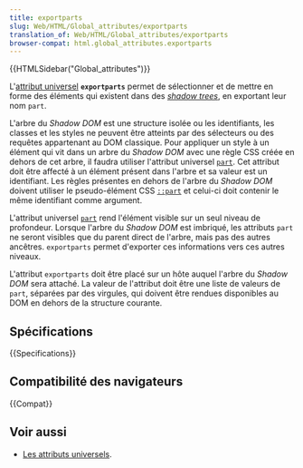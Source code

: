 ```yaml
---
title: exportparts
slug: Web/HTML/Global_attributes/exportparts
translation_of: Web/HTML/Global_attributes/exportparts
browser-compat: html.global_attributes.exportparts
---
```

{{HTMLSidebar("Global_attributes")}}

L'[attribut universel](/fr/docs/Web/HTML/Global_attributes) **`exportparts`** permet de sélectionner et de mettre en forme des éléments qui existent dans des [<i lang="en">shadow trees</i>](/fr/docs/Glossary/Shadow_tree), en exportant leur nom `part`.

L'arbre du <i lang="en">Shadow DOM</i> est une structure isolée ou les identifiants, les classes et les styles ne peuvent être atteints par des sélecteurs ou des requêtes appartenant au DOM classique. Pour appliquer un style à un élément qui vit dans un arbre du <i lang="en">Shadow DOM</i> avec une règle CSS créée en dehors de cet arbre, il faudra utiliser l'attribut universel [`part`](/fr/docs/Web/HTML/Global_attributes/part). Cet attribut doit être affecté à un élément présent dans l'arbre et sa valeur est un identifiant. Les règles présentes en dehors de l'arbre du <i lang="en">Shadow DOM</i> doivent utiliser le pseudo-élément CSS [`::part`](/fr/docs/Web/CSS/::part) et celui-ci doit contenir le même identifiant comme argument.

L'attribut universel [`part`](/fr/docs/Web/HTML/Global_attributes/part) rend l'élément visible sur un seul niveau de profondeur. Lorsque l'arbre du <i lang="en">Shadow DOM</i> est imbriqué, les attributs `part` ne seront visibles que du parent direct de l'arbre, mais pas des autres ancêtres. `exportparts` permet d'exporter ces informations vers ces autres niveaux.

L'attribut `exportparts` doit être placé sur un hôte auquel l'arbre du <i lang="en">Shadow DOM</i> sera attaché. La valeur de l'attribut doit être une liste de valeurs de `part`, séparées par des virgules, qui doivent être rendues disponibles au DOM en dehors de la structure courante.

## Spécifications

{{Specifications}}

## Compatibilité des navigateurs

{{Compat}}

## Voir aussi

- [Les attributs universels](/fr/docs/Web/HTML/Global_attributes).
